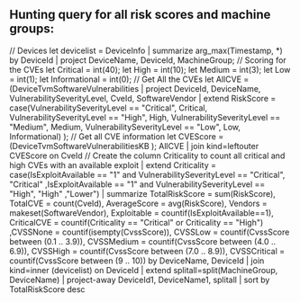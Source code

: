 ## Hunting query for all risk scores and machine groups:
// Devices
let devicelist =
DeviceInfo
| summarize arg_max(Timestamp, *) by DeviceId
| project DeviceName, DeviceId, MachineGroup;
// Scoring for the CVEs
let Critical = int(40);
let High = int(10);
let Medium = int(3);
let Low = int(1);
let Informational = int(0);
// Get All the CVEs
let AllCVE = (DeviceTvmSoftwareVulnerabilities
| project DeviceId, DeviceName, VulnerabilitySeverityLevel, CveId, SoftwareVendor
| extend RiskScore = case(VulnerabilitySeverityLevel == "Critical", Critical,
VulnerabilitySeverityLevel == "High", High,
VulnerabilitySeverityLevel == "Medium", Medium,
VulnerabilitySeverityLevel == "Low", Low,
Informational)
);
// Get all CVE information
let CVEScore = (DeviceTvmSoftwareVulnerabilitiesKB
);
AllCVE | join kind=leftouter CVEScore on CveId
// Create the column Criticality to count all critical and high CVEs with an available exploit
| extend Criticality = case(IsExploitAvailable == "1" and VulnerabilitySeverityLevel == "Critical", "Critical"
,IsExploitAvailable == "1" and VulnerabilitySeverityLevel == "High", "High"
,"Lower")
| summarize TotalRiskScore = sum(RiskScore), TotalCVE = count(CveId), AverageScore = avg(RiskScore), Vendors = makeset(SoftwareVendor), Exploitable = countif(IsExploitAvailable==1), CriticalCVE = countif(Criticality == "Critical" or Criticality == "High") ,CVSSNone = countif(isempty(CvssScore)), CVSSLow = countif(CvssScore between (0.1 .. 3.9)), CVSSMedium = countif(CvssScore between (4.0 .. 6.9)), CVSSHigh = countif(CvssScore between (7.0 .. 8.9)), CVSSCritical = countif(CvssScore between (9 .. 10)) by DeviceName, DeviceId
| join kind=inner (devicelist) on DeviceId
| extend splitall=split(MachineGroup, DeviceName)
| project-away DeviceId1, DeviceName1, splitall
| sort by TotalRiskScore desc 

